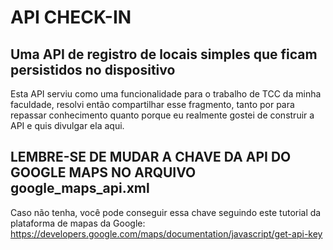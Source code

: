 # API CHECK-IN

## Uma API de registro de locais simples que ficam persistidos no dispositivo

Esta API serviu como uma funcionalidade para o trabalho de TCC da minha faculdade, resolvi então compartilhar esse fragmento, tanto por para repassar conhecimento quanto porque eu realmente gostei de construir a API e quis divulgar ela aqui.

## LEMBRE-SE DE MUDAR A CHAVE DA API DO GOOGLE MAPS NO ARQUIVO google_maps_api.xml

Caso não tenha, você pode conseguir essa chave seguindo este tutorial da plataforma de mapas da Google: https://developers.google.com/maps/documentation/javascript/get-api-key
